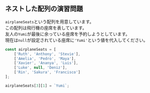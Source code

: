 ## ネストした配列の演習問題

`airplaneSeats`という配列を用意しています。  
この配列は飛行機の座席を表しています。  
友人の`Yumi`が最後に余っている座席を予約しようとしています。  
現在は`null`が設定されている座席に`'Yumi'`という値を代入してください。  

```js
const airplaneSeats = [
    ['Ruth', 'Anthony', 'Stevie'],
    ['Amelia', 'Pedro', 'Maya'],
    ['Xavier', 'Ananya', 'Luis'],
    ['Luke', null, 'Deniz'],
    ['Rin', 'Sakura', 'Francisco']
];

airplaneSeats[3][1] = `Yumi`;
```